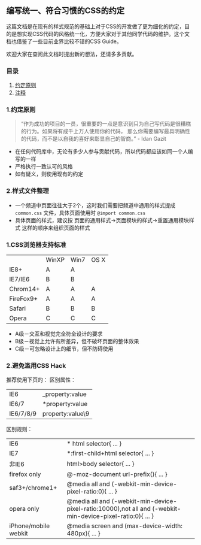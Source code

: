 ## 编写统一、符合习惯的CSS的约定

这篇文档是在现有的样式规范的基础上对于CSS的开发做了更为细化的约定，目的是想实现CSS代码的风格统一化，方便大家对于其他同学代码的维护。这个文档也借鉴了一些目前业界比较不错的CSS Guide。

欢迎大家在查阅此文档时提出新的想法，还请多多贡献。

### 目录

1. [约定原则](#general-principles)
2. [注释](#comments)

<a name="general-principles"></a>
### 1.约定原则

> “作为成功的项目的一员，很重要的一点是意识到只为自己写代码是很糟糕的行为。如果将有成千上万人使用你的代码，
> 那么你需要编写最具明确性的代码，而不是以自我的喜好来彰显自己的智商。” - Idan Gazit

* 在任何代码库中，无论有多少人参与贡献代码，所以代码都应该如同一个人编写的一样
* 严格执行一致认可的风格
* 如有疑义，则使用现有的约定

<a name="comments"></a>
### 2.样式文件整理

* 一个频道中页面往往大于2个，这时我们需要把频道中通用的样式提成 `common.css` 文件，具体页面使用时 `@import common.css`
* 具体页面的样式，建议按 页面的通用样式->页面模块的样式->重置通用模块样式 这样的顺序来组织页面的样式





### 1.CSS浏览器支持标准 ###

<table>
<tr><td></td><td>WinXP</td><td>Win7</td><td>OS X</td></tr>
<tr><td>IE8+</td><td>A</td><td>A</td><td></td></tr>
<tr><td>IE7/IE6</td><td>B</td><td>B</td><td></td></tr>
<tr><td>Chrom14+</td><td>A</td><td>A</td><td>A</td></tr>
<tr><td>FireFox9+</td><td>A</td><td>A</td><td>A</td></tr>
<tr><td>Safari</td><td>B</td><td>B</td><td>B</td></tr>
<tr><td>Opera</td><td>C</td><td>C</td><td>C</td></tr>
</table>

+ A级－交互和视觉完全符全设计的要求</li>
+ B级－视觉上允许有所差异，但不破坏页面的整体效果</li>
+ C级－可忽略设计上的细节，但不防碍使用</li>

### 2.避免滥用CSS Hack ###

推荐使用下页的：
区别属性：
<table>
  <tr>
    <td>IE6</td>
    <td>_property:value</td>
  </tr>
  <tr>
    <td>IE6/7</td>
    <td>*property:value</td>
  </tr>
  <tr>
    <td>IE6/7/8/9</td>
    <td>property:value\9</td>
  </tr>
</table>
区别规则：
<table>
  <tr>
    <td>IE6</td>
    <td>* html selector{ ... }</td>
  </tr>
  <tr>
    <td>IE7</td>
    <td>*:first-child+html selector{ ... }</td>
  </tr>
  <tr>
    <td>非IE6</td>
    <td>html>body selector{ ... }</td>
  </tr>
  <tr>
    <td>firefox only</td>
    <td>@-moz-document url-prefix(){ ... }</td>
  </tr>
  <tr>
    <td>saf3+/chrome1+</td>
    <td>@media all and (-webkit-min-device-pixel-ratio:0){ ... }</td>
  </tr>
  <tr>
    <td>opera only</td>
    <td>@media all and (-webkit-min-device-pixel-ratio:10000),not all and (-webkit-min-device-pixel-ratio:0){ ... }</td>
  </tr>
  <tr>
    <td>iPhone/mobile webkit</td>
    <td>@media screen and (max-device-width: 480px){ ... }</td>
  </tr>
</table>